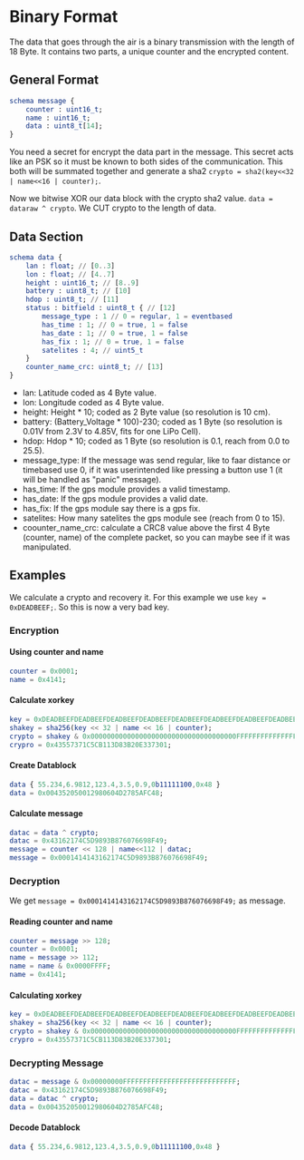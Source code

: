 # Binary Format
The data that goes through the air is a binary transmission with the length of 18 Byte.
It contains two parts, a unique counter and the encrypted content.
## General Format
```elm
schema message {
    counter : uint16_t;
    name : uint16_t;
    data : uint8_t[14];
}
```
You need a secret for encrypt the data part in the message. This secret acts like an PSK so it must be 
known to both sides of the communication. This both will be summated together and generate a 
sha2 `crypto = sha2(key<<32 | name<<16 | counter);`.

Now we bitwise XOR our data block with the crypto sha2 value. `data = dataraw ^ crypto`. 
We CUT crypto to the length of data.

## Data Section
```elm
schema data {
    lan : float; // [0..3]
    lon : float; // [4..7]
    height : uint16_t; // [8..9]
    battery : uint8_t; // [10]
    hdop : uint8_t; // [11]
    status : bitfield : uint8_t { // [12]
        message_type : 1 // 0 = regular, 1 = eventbased
        has_time : 1; // 0 = true, 1 = false
        has_date : 1; // 0 = true, 1 = false
        has_fix : 1; // 0 = true, 1 = false
        satelites : 4; // uint5_t
    }
    counter_name_crc: uint8_t; // [13]
}
```
* lan: Latitude coded as 4 Byte value.
* lon: Longitude coded as 4 Byte value.
* height: Height * 10; coded as 2 Byte value (so resolution is 10 cm).
* battery: (Battery_Voltage * 100)-230; coded as 1 Byte (so resolution is 0.01V from 2.3V to 4.85V, fits for one LiPo Cell).
* hdop: Hdop * 10; coded as 1 Byte (so resolution is 0.1, reach from 0.0 to 25.5).
* message_type: If the message was send regular, like to faar distance or timebased use 0, if it was userintended like pressing a button use 1 (it will be handled as "panic" message).
* has_time: If the gps module provides a valid timestamp.
* has_date: If the gps module provides a valid date.
* has_fix: If the gps module say there is a gps fix.
* satelites: How many satelites the gps module see (reach from 0 to 15).
* coounter_name_crc: calculate a CRC8 value above the first 4 Byte (counter, name) of the complete packet, so you can maybe see if it was manipulated.
## Examples
We calculate a crypto and recovery it. For this example we use `key = 0xDEADBEEF;`.
So this is now a very bad key.

### Encryption
#### Using counter and name
```elm 
counter = 0x0001;
name = 0x4141;
```
#### Calculate xorkey
```elm 
key = 0xDEADBEEFDEADBEEFDEADBEEFDEADBEEFDEADBEEFDEADBEEFDEADBEEFDEADBEEF;
shakey = sha256(key << 32 | name << 16 | counter);
crypto = shakey & 0x000000000000000000000000000000000000FFFFFFFFFFFFFFFFFFFFFFFFFFFF;
crypro = 0x43557371C5CB113D83B20E337301;        
```
#### Create Datablock
```elm 
data { 55.234,6.9812,123.4,3.5,0.9,0b11111100,0x48 }
data = 0x004352050012980604D2785AFC48;
```
#### Calculate message
```elm 
datac = data ^ crypto;
datac = 0x43162174C5D9893B876076698F49;
message = counter << 128 | name<<112 | datac;
message = 0x0001414143162174C5D9893B876076698F49;
```

### Decryption
We get `message = 0x0001414143162174C5D9893B876076698F49;` as message.
#### Reading counter and name
```elm 
counter = message >> 128;
counter = 0x0001;
name = message >> 112;
name = name & 0x0000FFFF;
name = 0x4141;
```
#### Calculating xorkey
```elm 
key = 0xDEADBEEFDEADBEEFDEADBEEFDEADBEEFDEADBEEFDEADBEEFDEADBEEFDEADBEEF;
shakey = sha256(key << 32 | name << 16 | counter);
crypto = shakey & 0x000000000000000000000000000000000000FFFFFFFFFFFFFFFFFFFFFFFFFFFF;
crypro = 0x43557371C5CB113D83B20E337301; 
```
### Decrypting Message
```elm 
datac = message & 0x00000000FFFFFFFFFFFFFFFFFFFFFFFFFFFF;
datac = 0x43162174C5D9893B876076698F49;
data = datac ^ crypto;
data = 0x004352050012980604D2785AFC48;
```
#### Decode Datablock
```elm 
data { 55.234,6.9812,123.4,3.5,0.9,0b11111100,0x48 }
```
